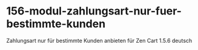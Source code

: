 # 156-modul-zahlungsart-nur-fuer-bestimmte-kunden
Zahlungsart nur für bestimmte Kunden anbieten für Zen Cart 1.5.6 deutsch
